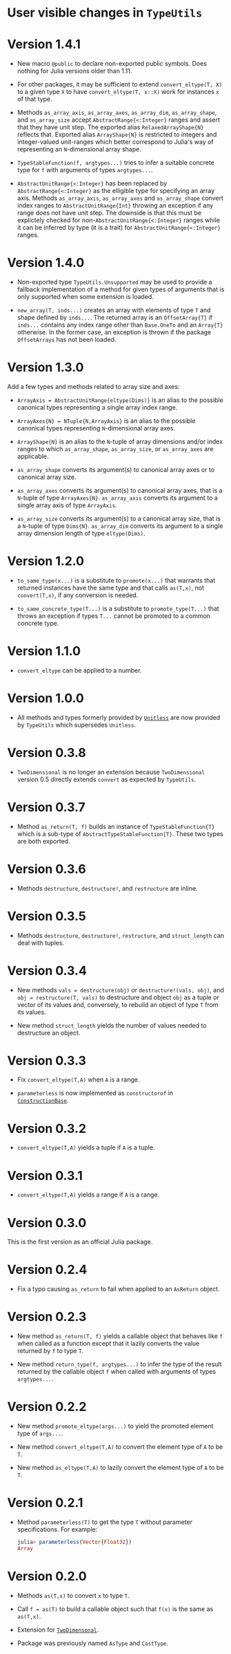 # User visible changes in `TypeUtils`

# Version 1.4.1

- New macro `@public` to declare non-exported public symbols. Does nothing for Julia
  versions older than 1.11.

- For other packages, it may be sufficient to extend `convert_eltype(T, X)` to a given
  type `X` to have `convert_eltype(T, x::X)` work for instances `x` of that type.

- Methods `as_array_axis`, `as_array_axes`, `as_array_dim`, `as_array_shape`, and
  `as_array_size` accept `AbstractRange{<:Integer}` ranges and assert that they have unit
  step. The exported alias `RelaxedArrayShape{N}` reflects that. Exported alias
  `ArrayShape{N}` is restricted to integers and integer-valued unit-ranges which better
  correspond to Julia's way of representing an `N`-dimensional array shape.

- `TypeStableFunction(f, argtypes...)` tries to infer a suitable concrete type for `f`
  with arguments of types `argtypes...`.

- `AbstractUnitRange{<:Integer}` has been replaced by `AbstractRange{<:Integer}` as the
  elligible type for specifying an array axis. Methods `as_array_axis`, `as_array_axes`
  and `as_array_shape` convert index ranges to `AbstractUnitRange{Int}` throwing an
  exception if any range does not have unit step. The downside is that this must be
  explictely checked for non-`AbstractUnitRange{<:Integer}` ranges while it can be
  inferred by type (it is a trait) for `AbstractUnitRange{<:Integer}` ranges.

# Version 1.4.0

- Non-exported type `TypeUtils.Unsupported` may be used to provide a fallback
  implementation of a method for given types of arguments that is only supported when some
  extension is loaded.

- `new_array(T, inds...)` creates an array with elements of type `T` and shape defined by
  `inds...`. The returned array is an `OffsetArray{T}` if `inds...` contains any index
  range other than `Base.OneTo` and an `Array{T}` otherwise. In the former case, an
  exception is thrown if the package `OffsetArrays` has not been loaded.

# Version 1.3.0

Add a few types and methods related to array size and axes:

- `ArrayAxis = AbstractUnitRange{eltype(Dims)}` is an alias to the possible canonical
  types representing a single array index range.

- `ArrayAxes{N} = NTuple{N,ArrayAxis}` is an alias to the possible canonical types
  representing `N`-dimensional array axes.

- `ArrayShape{N}` is an alias to the `N`-tuple of array dimensions and/or index ranges
  to which `as_array_shape`, `as_array_size`, or `as_array_axes` are applicable.

- `as_array_shape` converts its argument(s) to canonical array axes or to canonical array
  size.

- `as_array_axes` converts its argument(s) to canonical array axes, that is a `N`-tuple of
  type `ArrayAxes{N}`. `as_array_axis` converts its argument to a single array axis
  of type `ArrayAxis`.

- `as_array_size` converts its argument(s) to a canonical array size, that is a `N`-tuple
  of type `Dims{N}`. `as_array_dim` converts its argument to a single array dimension
  length of type `eltype(Dims)`.

# Version 1.2.0

- `to_same_type(x...)` is a substitute to `promote(x...)` that warrants that returned
  instances have the same type and that calls `as(T,x)`, not `convert(T,x)`, if any
  conversion is needed.

- `to_same_concrete_type(T...)` is a substitute to `promote_type(T...)` that throws an
  exception if types `T...` cannot be promoted to a common concrete type.

# Version 1.1.0

- `convert_eltype` can be applied to a number.

# Version 1.0.0

- All methods and types formerly provided by
  [`Unitless`](https://github.com/emmt/Unitless.jl) are now provided by
  `TypeUtils` which supersedes `Unitless`.

# Version 0.3.8

- `TwoDimensional` is no longer an extension because `TwoDimensional` version
  0.5 directly extends `convert` as expected by `TypeUtils`.

# Version 0.3.7

- Method `as_return(T, f)` builds an instance of `TypeStableFunction{T}` which
  is a sub-type of `AbstractTypeStableFunction{T}`. These two types are both
  exported.

# Version 0.3.6

- Methods `destructure`, `destructure!`, and `restructure` are inline.

# Version 0.3.5

- Methods `destructure`, `destructure!`, `restructure`, and `struct_length`
  can deal with tuples.

# Version 0.3.4

- New methods `vals = destructure(obj)` or `destructure!(vals, obj)`, and `obj
  = restructure(T, vals)` to destructure and object `obj` as a tuple or vector
  of its values and, conversely, to rebuild an object of type `T` from its
  values.

- New method `struct_length` yields the number of values needed to destructure
  an object.

# Version 0.3.3

- Fix `convert_eltype(T,A)` when `A` is a range.

- `parameterless` is now implemented as `constructorof` in
  [`ConstructionBase`](https://github.com/JuliaObjects/ConstructionBase.jl).


# Version 0.3.2

- `convert_eltype(T,A)` yields a tuple if `A` is a tuple.


# Version 0.3.1

- `convert_eltype(T,A)` yields a range if `A` is a range.


# Version 0.3.0

This is the first version as an official Julia package.


# Version 0.2.4

- Fix a typo causing `as_return` to fail when applied to an `AsReturn` object.


# Version 0.2.3

- New method `as_return(T, f)` yields a callable object that behaves like `f`
  when called as a function except that it lazily converts the value returned
  by `f` to type `T`.

- New method `return_type(f, argtypes...)` to infer the type of the result
  returned by the callable object `f` when called with arguments of types
  `argtypes...`.


# Version 0.2.2

- New method `promote_eltype(args...)` to yield the promoted element type of
  `args...`.

- New method `convert_eltype(T,A)` to convert the element type of `A` to be `T`.

- New method `as_eltype(T,A)` to lazily convert the element type of `A` to be `T`.


# Version 0.2.1

- Method `parameterless(T)` to get the type `T` without parameter
  specifications. For example:

  ```julia
  julia> parameterless(Vector{Float32})
  Array
  ```


# Version 0.2.0

- Methods `as(T,x)` to convert `x` to type `T`.

- Call `f = as(T)` to build a callable object such that `f(x)` is the same as
  `as(T,x)`.

- Extension for [`TwoDimensonal`](https://github.com/emmt/TwoDimensional.jl).

- Package was previously named `AsType` and `CastType`.
